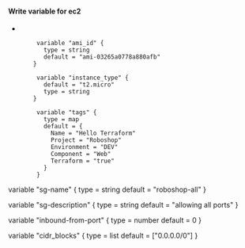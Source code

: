 #### Write variable for ec2
*

            variable "ami_id" {
              type = string
              default = "ami-03265a0778a880afb"
           }

            variable "instance_type" {
              default = "t2.micro"
              type = string
           }

            variable "tags" {
              type = map
              default = {
                Name = "Hello Terraform"
                Project = "Roboshop"
                Environment = "DEV"
                Component = "Web"
                Terraform = "true"
              }
            }

variable "sg-name" {
  type = string
  default = "roboshop-all"
}

variable "sg-description" {
  type = string
  default = "allowing all ports"
}

variable "inbound-from-port" {
    type = number
    default = 0
}

variable "cidr_blocks" {
  type = list
  default = ["0.0.0.0/0"]
}
